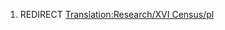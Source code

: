 1.  REDIRECT [Translation:Research/XVI
    Census/pl](Translation:Research/XVI_Census/pl "wikilink")